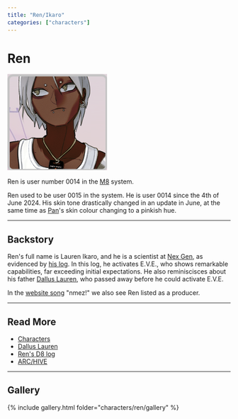 ```yaml
---
title: "Ren/Ikaro"
categories: ["characters"]
---
```

# Ren

![Ren's avatar](../../Resources/characters/ren/ren_avatar.png)

Ren is user number 0014 in the [M8](../webpage) system.

Ren used to be user 0015 in the system. He is user 0014 since the 4th of June 2024.
His skin tone drastically changed in an update in June, at the same time as [Pan](pan)'s
skin colour changing to a pinkish hue.

***

## Backstory

Ren's full name is Lauren Ikaro, and he is a scientist at [Nex Gen](../lore/nex-gen-corporation), 
as evidenced by [his log](../for-sof/lauren_d8_log). In this log, he activates E.V.E., 
who shows remarkable capabilities, far exceeding initial expectations. He also reminiscisces 
about his father [Dallus Lauren](dallus-lauren), who passed away before he 
could activate E.V.E.

In the [website song](../music/website-songs) "nmez!" we also see Ren listed as a producer.

***

## Read More

- [Characters](../characters)
- [Dallus Lauren](dallus-lauren)
- [Ren's D8 log](../for-sof/lauren_d8_log)
- [ARC/HIVE](../lore/archive)

*** 

## Gallery

{% include gallery.html folder="characters/ren/gallery" %}